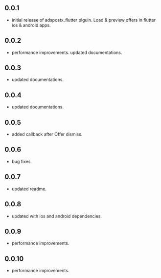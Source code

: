 ## 0.0.1

- initial release of adspostx_flutter plguin. Load & preview offers in flutter ios & android apps.

## 0.0.2

- performance improvements. updated documentations.

## 0.0.3

- updated documentations.

## 0.0.4

- updated documentations.

## 0.0.5

- added callback after Offer dismiss.

## 0.0.6

- bug fixes.

## 0.0.7

- updated readme.

## 0.0.8

- updated with ios and android dependencies.

## 0.0.9

- performance improvements.

## 0.0.10

- performance improvements.
